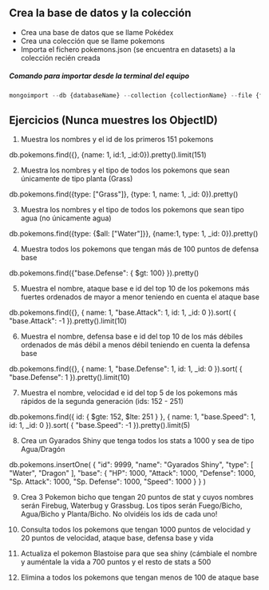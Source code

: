 ## Crea la base de datos y la colección

  * Crea una base de datos que se llame Pokédex
  * Crea una colección que se llame pokemons
  * Importa el fichero pokemons.json (se encuentra en datasets) a la colección recién creada

  ##### Comando para importar desde la terminal del equipo

```js
mongoimport --db {databaseName} --collection {collectionName} --file {fileName}.json
```


## Ejercicios (Nunca muestres los ObjectID)

  1. Muestra los nombres y el id de los primeros 151 pokemons



db.pokemons.find({}, {name: 1, id:1, _id:0}).pretty().limit(151)





  2. Muestra los nombres y el tipo de todos los pokemons que sean únicamente de tipo planta (Grass)




db.pokemons.find({type: ["Grass"]}, {type: 1, name: 1, _id: 0}).pretty()





  3. Muestra los nombres y el tipo de todos los pokemons que sean tipo agua (no únicamente agua)




db.pokemons.find({type: {$all: ["Water"]}}, {name:1, type: 1, _id: 0}).pretty()





  4. Muestra todos los pokemons que tengan más de 100 puntos de defensa base




db.pokemons.find({"base.Defense": { $gt: 100} }).pretty()





  5. Muestra el nombre, ataque base e id del top 10 de los pokemons más fuertes ordenados de mayor a menor teniendo en cuenta el ataque base




db.pokemons.find({}, { name: 1, "base.Attack": 1, id: 1, _id: 0 }).sort( { "base.Attack": -1 }).pretty().limit(10)





  6. Muestra el nombre, defensa base e id del top 10 de los más débiles ordenados de más débil a menos débil teniendo en cuenta la defensa base




db.pokemons.find({}, { name: 1, "base.Defense": 1, id: 1, _id: 0 }).sort( { "base.Defense": 1 }).pretty().limit(10)




  7. Muestra el nombre, velocidad e id del top 5 de los pokemons más rápidos de la segunda generación (ids: 152 - 251)




db.pokemons.find({ id: { $gte: 152, $lte: 251 } }, { name: 1, "base.Speed": 1, id: 1, _id: 0 }).sort( { "base.Speed": -1 }).pretty().limit(5)




  8. Crea un Gyarados Shiny que tenga todos los stats a 1000 y sea de tipo Agua/Dragón


  

db.pokemons.insertOne( {
    "id": 9999,
    "name": "Gyarados Shiny",
    "type": [
      "Water",
      "Dragon"
    ],
    "base": {
      "HP": 1000,
      "Attack": 1000,
      "Defense": 1000,
      "Sp. Attack": 1000,
      "Sp. Defense": 1000,
      "Speed": 1000
    }
  } )

  9. Crea 3 Pokemon bicho que tengan 20 puntos de stat y cuyos nombres serán Firebug, Waterbug y Grassbug. Los tipos serán Fuego/Bicho, Agua/Bicho y Planta/Bicho. No olvidéis los ids de cada uno!

  10. Consulta todos los pokemons que tengan 1000 puntos de velocidad y 20 puntos de velocidad, ataque base, defensa base y vida

  11. Actualiza el pokemon Blastoise para que sea shiny (cámbiale el nombre y auméntale la vida a 700 puntos y el resto de stats a 500

  12. Elimina a todos los pokemons que tengan menos de 100 de ataque base

